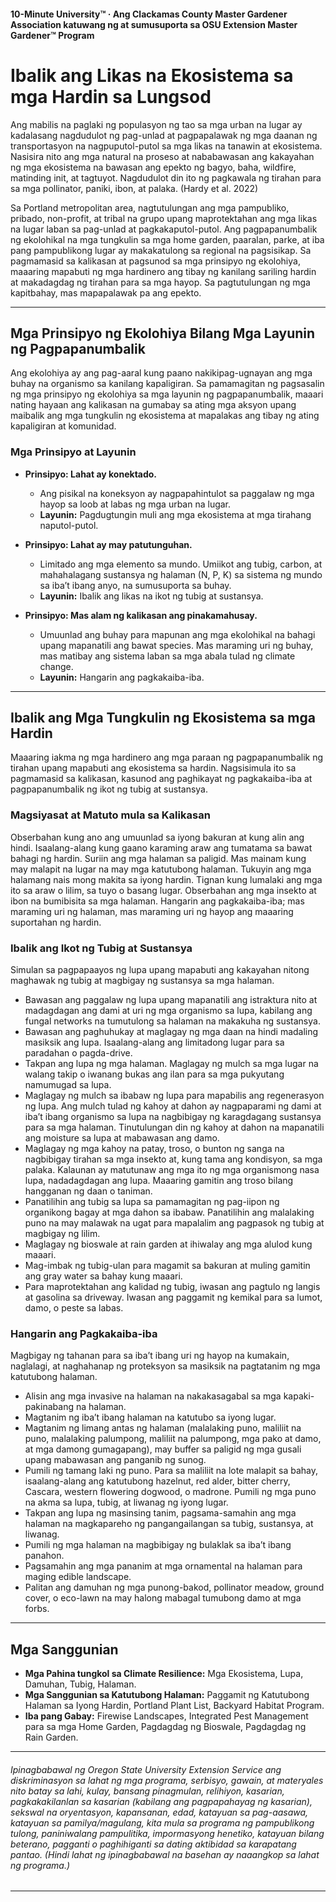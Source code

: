 #### 10-Minute University™ · Ang Clackamas County Master Gardener Association katuwang ng at sumusuporta sa OSU Extension Master Gardener™ Program

# Ibalik ang Likas na Ekosistema sa mga Hardin sa Lungsod

Ang mabilis na paglaki ng populasyon ng tao sa mga urban na lugar ay kadalasang nagdudulot ng pag-unlad at pagpapalawak ng mga daanan ng transportasyon na nagpuputol-putol sa mga likas na tanawin at ekosistema. Nasisira nito ang mga natural na proseso at nababawasan ang kakayahan ng mga ekosistema na bawasan ang epekto ng bagyo, baha, wildfire, matinding init, at tagtuyot. Nagdudulot din ito ng pagkawala ng tirahan para sa mga pollinator, paniki, ibon, at palaka. (Hardy et al. 2022)

Sa Portland metropolitan area, nagtutulungan ang mga pampubliko, pribado, non-profit, at tribal na grupo upang maprotektahan ang mga likas na lugar laban sa pag-unlad at pagkakaputol-putol. Ang pagpapanumbalik ng ekolohikal na mga tungkulin sa mga home garden, paaralan, parke, at iba pang pampublikong lugar ay makakatulong sa regional na pagsisikap. Sa pagmamasid sa kalikasan at pagsunod sa mga prinsipyo ng ekolohiya, maaaring mapabuti ng mga hardinero ang tibay ng kanilang sariling hardin at makadagdag ng tirahan para sa mga hayop. Sa pagtutulungan ng mga kapitbahay, mas mapapalawak pa ang epekto.

---

## Mga Prinsipyo ng Ekolohiya Bilang Mga Layunin ng Pagpapanumbalik

Ang ekolohiya ay ang pag-aaral kung paano nakikipag-ugnayan ang mga buhay na organismo sa kanilang kapaligiran. Sa pamamagitan ng pagsasalin ng mga prinsipyo ng ekolohiya sa mga layunin ng pagpapanumbalik, maaari nating hayaan ang kalikasan na gumabay sa ating mga aksyon upang maibalik ang mga tungkulin ng ekosistema at mapalakas ang tibay ng ating kapaligiran at komunidad.

### Mga Prinsipyo at Layunin

- **Prinsipyo: Lahat ay konektado.**  
  - Ang pisikal na koneksyon ay nagpapahintulot sa paggalaw ng mga hayop sa loob at labas ng mga urban na lugar.  
  - **Layunin:** Pagdugtungin muli ang mga ekosistema at mga tirahang naputol-putol.

- **Prinsipyo: Lahat ay may patutunguhan.**  
  - Limitado ang mga elemento sa mundo. Umiikot ang tubig, carbon, at mahahalagang sustansya ng halaman (N, P, K) sa sistema ng mundo sa iba’t ibang anyo, na sumusuporta sa buhay.  
  - **Layunin:** Ibalik ang likas na ikot ng tubig at sustansya.

- **Prinsipyo: Mas alam ng kalikasan ang pinakamahusay.**  
  - Umuunlad ang buhay para mapunan ang mga ekolohikal na bahagi upang mapanatili ang bawat species. Mas maraming uri ng buhay, mas matibay ang sistema laban sa mga abala tulad ng climate change.  
  - **Layunin:** Hangarin ang pagkakaiba-iba.

---

## Ibalik ang Mga Tungkulin ng Ekosistema sa mga Hardin

Maaaring iakma ng mga hardinero ang mga paraan ng pagpapanumbalik ng tirahan upang mapabuti ang ekosistema sa hardin. Nagsisimula ito sa pagmamasid sa kalikasan, kasunod ang paghikayat ng pagkakaiba-iba at pagpapanumbalik ng ikot ng tubig at sustansya.

### Magsiyasat at Matuto mula sa Kalikasan

Obserbahan kung ano ang umuunlad sa iyong bakuran at kung alin ang hindi. Isaalang-alang kung gaano karaming araw ang tumatama sa bawat bahagi ng hardin. Suriin ang mga halaman sa paligid. Mas mainam kung may malapit na lugar na may mga katutubong halaman. Tukuyin ang mga halamang nais mong makita sa iyong hardin. Tignan kung lumalaki ang mga ito sa araw o lilim, sa tuyo o basang lugar. Obserbahan ang mga insekto at ibon na bumibisita sa mga halaman. Hangarin ang pagkakaiba-iba; mas maraming uri ng halaman, mas maraming uri ng hayop ang maaaring suportahan ng hardin.

### Ibalik ang Ikot ng Tubig at Sustansya

Simulan sa pagpapaayos ng lupa upang mapabuti ang kakayahan nitong maghawak ng tubig at magbigay ng sustansya sa mga halaman.

- Bawasan ang paggalaw ng lupa upang mapanatili ang istraktura nito at madagdagan ang dami at uri ng mga organismo sa lupa, kabilang ang fungal networks na tumutulong sa halaman na makakuha ng sustansya.
- Bawasan ang paghuhukay at maglagay ng mga daan na hindi madaling masiksik ang lupa. Isaalang-alang ang limitadong lugar para sa paradahan o pagda-drive.
- Takpan ang lupa ng mga halaman. Maglagay ng mulch sa mga lugar na walang takip o iwanang bukas ang ilan para sa mga pukyutang namumugad sa lupa.
- Maglagay ng mulch sa ibabaw ng lupa para mapabilis ang regenerasyon ng lupa. Ang mulch tulad ng kahoy at dahon ay nagpaparami ng dami at iba’t ibang organismo sa lupa na nagbibigay ng karagdagang sustansya para sa mga halaman. Tinutulungan din ng kahoy at dahon na mapanatili ang moisture sa lupa at mabawasan ang damo.
- Maglagay ng mga kahoy na patay, troso, o bunton ng sanga na nagbibigay tirahan sa mga insekto at, kung tama ang kondisyon, sa mga palaka. Kalaunan ay matutunaw ang mga ito ng mga organismong nasa lupa, nadadagdagan ang lupa. Maaaring gamitin ang troso bilang hangganan ng daan o taniman.
- Panatilihin ang tubig sa lupa sa pamamagitan ng pag-iipon ng organikong bagay at mga dahon sa ibabaw. Panatilihin ang malalaking puno na may malawak na ugat para mapalalim ang pagpasok ng tubig at magbigay ng lilim.
- Maglagay ng bioswale at rain garden at ihiwalay ang mga alulod kung maaari.
- Mag-imbak ng tubig-ulan para magamit sa bakuran at muling gamitin ang gray water sa bahay kung maaari.
- Para maprotektahan ang kalidad ng tubig, iwasan ang pagtulo ng langis at gasolina sa driveway. Iwasan ang paggamit ng kemikal para sa lumot, damo, o peste sa labas.

### Hangarin ang Pagkakaiba-iba

Magbigay ng tahanan para sa iba’t ibang uri ng hayop na kumakain, naglalagi, at naghahanap ng proteksyon sa masiksik na pagtatanim ng mga katutubong halaman.

- Alisin ang mga invasive na halaman na nakakasagabal sa mga kapaki-pakinabang na halaman.
- Magtanim ng iba’t ibang halaman na katutubo sa iyong lugar.
- Magtanim ng limang antas ng halaman (malalaking puno, maliliit na puno, malalaking palumpong, maliliit na palumpong, mga pako at damo, at mga damong gumagapang), may buffer sa paligid ng mga gusali upang mabawasan ang panganib ng sunog.
- Pumili ng tamang laki ng puno. Para sa maliliit na lote malapit sa bahay, isaalang-alang ang katutubong hazelnut, red alder, bitter cherry, Cascara, western flowering dogwood, o madrone. Pumili ng mga puno na akma sa lupa, tubig, at liwanag ng iyong lugar.
- Takpan ang lupa ng masinsing tanim, pagsama-samahin ang mga halaman na magkapareho ng pangangailangan sa tubig, sustansya, at liwanag.
- Pumili ng mga halaman na magbibigay ng bulaklak sa iba’t ibang panahon.
- Pagsamahin ang mga pananim at mga ornamental na halaman para maging edible landscape.
- Palitan ang damuhan ng mga punong-bakod, pollinator meadow, ground cover, o eco-lawn na may halong mabagal tumubong damo at mga forbs.

---

## Mga Sanggunian

- **Mga Pahina tungkol sa Climate Resilience:** Mga Ekosistema, Lupa, Damuhan, Tubig, Halaman.
- **Mga Sanggunian sa Katutubong Halaman:** Paggamit ng Katutubong Halaman sa Iyong Hardin, Portland Plant List, Backyard Habitat Program.
- **Iba pang Gabay:** Firewise Landscapes, Integrated Pest Management para sa mga Home Garden, Pagdagdag ng Bioswale, Pagdagdag ng Rain Garden.

---

###### Ipinagbabawal ng Oregon State University Extension Service ang diskriminasyon sa lahat ng mga programa, serbisyo, gawain, at materyales nito batay sa lahi, kulay, bansang pinagmulan, relihiyon, kasarian, pagkakakilanlan sa kasarian (kabilang ang pagpapahayag ng kasarian), sekswal na oryentasyon, kapansanan, edad, katayuan sa pag-aasawa, katayuan sa pamilya/magulang, kita mula sa programa ng pampublikong tulong, paniniwalang pampulitika, impormasyong henetiko, katayuan bilang beterano, pagganti o paghihiganti sa dating aktibidad sa karapatang pantao. (Hindi lahat ng ipinagbabawal na basehan ay naaangkop sa lahat ng programa.)
---